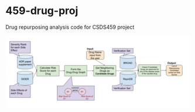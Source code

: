 # 459-drug-proj
Drug repurposing analysis code for CSDS459 project

![WorkflowDiagram](/DD_Workflow.png)
